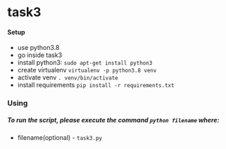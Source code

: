# task3
#### Setup
- use python3.8
- go inside task3
- install python3: `sudo apt-get install python3`
- create virtualenv `virtualenv -p python3.8 venv`
- activate venv `. venv/bin/activate`
- install requirements `pip install -r requirements.txt`

### Using
##### To run the script, please execute the command `python filename` where:
- filename(optional) - `task3.py`
